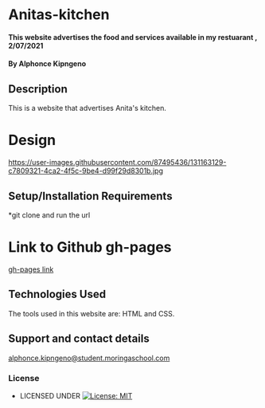 # Anitas-kitchen
#### This website advertises the food and services available in my restuarant  , 2/07/2021
#### By **Alphonce Kipngeno**
## Description
This is a website that advertises Anita's kitchen.
# Design
https://user-images.githubusercontent.com/87495436/131163129-c7809321-4ca2-4f5c-9be4-d99f29d8301b.jpg

## Setup/Installation Requirements
*git clone and run the url
# Link to Github gh-pages
[gh-pages link](https://kips-alih.github.io/Anitas-kitchen/)
## Technologies Used
The tools used in this website are:
 HTML and CSS.
## Support and contact details
 alphonce.kipngeno@student.moringaschool.com
### License
* LICENSED UNDER  [![License: MIT](https://img.shields.io/badge/License-MIT-yellow.svg)](License)
